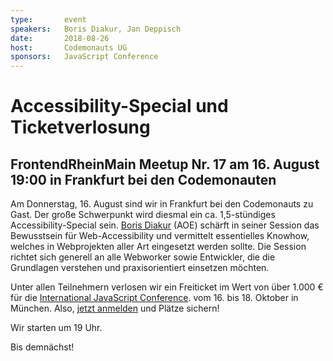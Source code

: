 ```yaml
---
type:       event
speakers:   Boris Diakur, Jan Deppisch
date:       2018-08-26
host:       Codemonauts UG
sponsors:   JavaScript Conference
---
```


# Accessibility-Special und Ticketverlosung
## FrontendRheinMain Meetup Nr. 17 am 16. August 19:00 in Frankfurt bei den Codemonauten

Am Donnerstag, 16. August sind wir in Frankfurt bei den Codemonauts zu Gast. Der große Schwerpunkt wird diesmal ein ca. 
1,5-stündiges Accessibility-Special sein. [Boris Diakur] (AOE) schärft in seiner Session das Bewusstsein für 
Web-Accessibility und vermittelt essentielles Knowhow, welches in Webprojekten aller Art eingesetzt werden sollte. 
Die Session richtet sich generell an alle Webworker sowie Entwickler, die die Grundlagen verstehen und praxisorientiert 
einsetzen möchten.

Unter allen Teilnehmern verlosen wir ein Freiticket im Wert von über 1.000 € für die 
[International JavaScript Conference].
vom 16. bis 18. Oktober in München. Also, [jetzt anmelden] und Plätze sichern!

Wir starten um 19 Uhr.

Bis demnächst!



[jetzt anmelden]: https://www.meetup.com/de-DE/frontend_rm/events/253415153/ "Anmeldung via Meetup"
[International JavaScript Conference]: https://javascript-conference.com/ "ICS — International JavaScript Conference"
[Boris Diakur]: /speakers/boris-diakur "Boris Diakur (AOE)"
